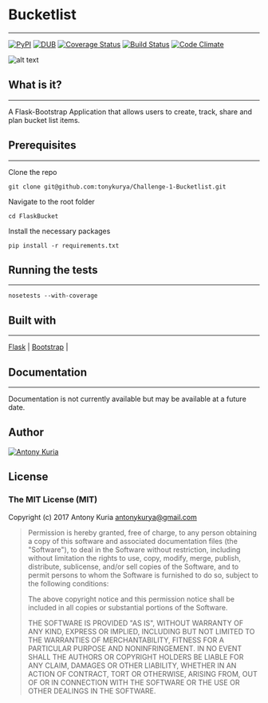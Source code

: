 # Bucketlist
---
[![PyPI](https://img.shields.io/pypi/pyversions/Django.svg)]()
[![DUB](https://img.shields.io/dub/l/vibe-d.svg)]()
[![Coverage Status](https://coveralls.io/repos/github/andela-akiura/bucketlist/badge.svg?branch=feature-review)](https://coveralls.io/github/andela-akiura/bucketlist?branch=feature-review)
[![Build Status](https://travis-ci.org/andela-akiura/bucketlist.svg?branch=feature-review)](https://travis-ci.org/andela-akiura/bucketlist)
[![Code Climate](https://codeclimate.com/github/andela-akiura/bucketlist/badges/gpa.svg)](https://codeclimate.com/github/andela-akiura/bucketlist)

![alt text](https://www.bucketlist.city/images/Blue-Bucket-Master-Icon.png)

## What is it?
***
A Flask-Bootstrap Application that allows users to create, track, share and plan bucket list items. 


## Prerequisites
***

Clone the repo
```
git clone git@github.com:tonykurya/Challenge-1-Bucketlist.git
```

Navigate to the root folder

```
cd FlaskBucket
```

Install the necessary packages

```
pip install -r requirements.txt
```

## Running the tests
***

```
nosetests --with-coverage
```

## Built with
***
[Flask](http://flask.pocoo.org/) |
[Bootstrap](http://getbootstrap.com/) |

## Documentation
***
Documentation is not currently available but may be available at a future date.

## Author
[![Antony Kuria](https://secure.gravatar.com/avatar/9fb098fe2f246b722a13d3fd046cfdbc?s=200)](https://github.com/tonykurya)


## License

### The MIT License (MIT)

Copyright (c) 2017 Antony Kuria <antonykurya@gmail.com>

> Permission is hereby granted, free of charge, to any person obtaining a copy
> of this software and associated documentation files (the "Software"), to deal
> in the Software without restriction, including without limitation the rights
> to use, copy, modify, merge, publish, distribute, sublicense, and/or sell
> copies of the Software, and to permit persons to whom the Software is
> furnished to do so, subject to the following conditions:
>
> The above copyright notice and this permission notice shall be included in
> all copies or substantial portions of the Software.
>
> THE SOFTWARE IS PROVIDED "AS IS", WITHOUT WARRANTY OF ANY KIND, EXPRESS OR
> IMPLIED, INCLUDING BUT NOT LIMITED TO THE WARRANTIES OF MERCHANTABILITY,
> FITNESS FOR A PARTICULAR PURPOSE AND NONINFRINGEMENT. IN NO EVENT SHALL THE
> AUTHORS OR COPYRIGHT HOLDERS BE LIABLE FOR ANY CLAIM, DAMAGES OR OTHER
> LIABILITY, WHETHER IN AN ACTION OF CONTRACT, TORT OR OTHERWISE, ARISING FROM,
> OUT OF OR IN CONNECTION WITH THE SOFTWARE OR THE USE OR OTHER DEALINGS IN
> THE SOFTWARE.
